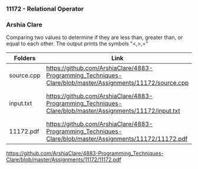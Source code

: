 ### 11172 - Relational Operator
### Arshia Clare
Comparing two values to determine if they are less than, greater than, or equal to each other. The output prints the symbols "<,>,="

| Folders     | Link | Description |
| ----------- | ---------------------- |---------------------- |
|source.cpp   | https://github.com/ArshiaClare/4883-Programming_Techniques-Clare/blob/master/Assignments/11172/source.cpp|it contains the source code           |
|input.txt    | https://github.com/ArshiaClare/4883-Programming_Techniques-Clare/blob/master/Assignments/11172/input.txt|input that I got from debug on uva    |
|11172.pdf    | https://github.com/ArshiaClare/4883-Programming_Techniques-Clare/blob/master/Assignments/11172/11172.pdf |the problem pdf                    |
https://github.com/ArshiaClare/4883-Programming_Techniques-Clare/blob/master/Assignments/11172/11172.pdf
